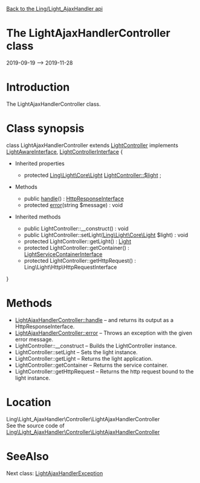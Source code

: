 [Back to the Ling/Light_AjaxHandler api](https://github.com/lingtalfi/Light_AjaxHandler/blob/master/doc/api/Ling/Light_AjaxHandler.md)



The LightAjaxHandlerController class
================
2019-09-19 --> 2019-11-28






Introduction
============

The LightAjaxHandlerController class.



Class synopsis
==============


class <span class="pl-k">LightAjaxHandlerController</span> extends [LightController](https://github.com/lingtalfi/Light/blob/master/doc/api/Ling/Light/Controller/LightController.md) implements [LightAwareInterface](https://github.com/lingtalfi/Light/blob/master/doc/api/Ling/Light/Core/LightAwareInterface.md), [LightControllerInterface](https://github.com/lingtalfi/Light/blob/master/doc/api/Ling/Light/Controller/LightControllerInterface.md) {

- Inherited properties
    - protected [Ling\Light\Core\Light](https://github.com/lingtalfi/Light/blob/master/doc/api/Ling/Light/Core/Light.md) [LightController::$light](#property-light) ;

- Methods
    - public [handle](https://github.com/lingtalfi/Light_AjaxHandler/blob/master/doc/api/Ling/Light_AjaxHandler/Controller/LightAjaxHandlerController/handle.md)() : [HttpResponseInterface](https://github.com/lingtalfi/Light/blob/master/doc/api/Ling/Light/Http/HttpResponseInterface.md)
    - protected [error](https://github.com/lingtalfi/Light_AjaxHandler/blob/master/doc/api/Ling/Light_AjaxHandler/Controller/LightAjaxHandlerController/error.md)(string $message) : void

- Inherited methods
    - public LightController::__construct() : void
    - public LightController::setLight([Ling\Light\Core\Light](https://github.com/lingtalfi/Light/blob/master/doc/api/Ling/Light/Core/Light.md) $light) : void
    - protected LightController::getLight() : [Light](https://github.com/lingtalfi/Light/blob/master/doc/api/Ling/Light/Core/Light.md)
    - protected LightController::getContainer() : [LightServiceContainerInterface](https://github.com/lingtalfi/Light/blob/master/doc/api/Ling/Light/ServiceContainer/LightServiceContainerInterface.md)
    - protected LightController::getHttpRequest() : Ling\Light\Http\HttpRequestInterface

}






Methods
==============

- [LightAjaxHandlerController::handle](https://github.com/lingtalfi/Light_AjaxHandler/blob/master/doc/api/Ling/Light_AjaxHandler/Controller/LightAjaxHandlerController/handle.md) &ndash; and returns its output as a HttpResponseInterface.
- [LightAjaxHandlerController::error](https://github.com/lingtalfi/Light_AjaxHandler/blob/master/doc/api/Ling/Light_AjaxHandler/Controller/LightAjaxHandlerController/error.md) &ndash; Throws an exception with the given error message.
- LightController::__construct &ndash; Builds the LightController instance.
- LightController::setLight &ndash; Sets the light instance.
- LightController::getLight &ndash; Returns the light application.
- LightController::getContainer &ndash; Returns the service container.
- LightController::getHttpRequest &ndash; Returns the http request bound to the light instance.





Location
=============
Ling\Light_AjaxHandler\Controller\LightAjaxHandlerController<br>
See the source code of [Ling\Light_AjaxHandler\Controller\LightAjaxHandlerController](https://github.com/lingtalfi/Light_AjaxHandler/blob/master/Controller/LightAjaxHandlerController.php)



SeeAlso
==============
Next class: [LightAjaxHandlerException](https://github.com/lingtalfi/Light_AjaxHandler/blob/master/doc/api/Ling/Light_AjaxHandler/Exception/LightAjaxHandlerException.md)<br>
